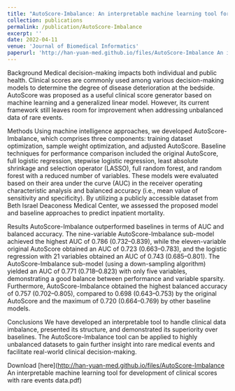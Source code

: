 ```yaml
---
title: "AutoScore-Imbalance: An interpretable machine learning tool for development of clinical scores with rare events data"
collection: publications
permalink: /publication/AutoScore-Imbalance
excerpt: ''
date: 2022-04-11
venue: 'Journal of Biomedical Informatics'
paperurl: 'http://han-yuan-med.github.io/files/AutoScore-Imbalance An interpretable machine learning tool for development of clinical scores with rare events data.pdf'
---
```

Background
Medical decision-making impacts both individual and public health. Clinical scores are commonly used among various decision-making models to determine the degree of disease deterioration at the bedside. AutoScore was proposed as a useful clinical score generator based on machine learning and a generalized linear model. However, its current framework still leaves room for improvement when addressing unbalanced data of rare events.

Methods
Using machine intelligence approaches, we developed AutoScore-Imbalance, which comprises three components: training dataset optimization, sample weight optimization, and adjusted AutoScore. Baseline techniques for performance comparison included the original AutoScore, full logistic regression, stepwise logistic regression, least absolute shrinkage and selection operator (LASSO), full random forest, and random forest with a reduced number of variables. These models were evaluated based on their area under the curve (AUC) in the receiver operating characteristic analysis and balanced accuracy (i.e., mean value of sensitivity and specificity). By utilizing a publicly accessible dataset from Beth Israel Deaconess Medical Center, we assessed the proposed model and baseline approaches to predict inpatient mortality.

Results
AutoScore-Imbalance outperformed baselines in terms of AUC and balanced accuracy. The nine-variable AutoScore-Imbalance sub-model achieved the highest AUC of 0.786 (0.732–0.839), while the eleven-variable original AutoScore obtained an AUC of 0.723 (0.663–0.783), and the logistic regression with 21 variables obtained an AUC of 0.743 (0.685–0.801). The AutoScore-Imbalance sub-model (using a down-sampling algorithm) yielded an AUC of 0.771 (0.718–0.823) with only five variables, demonstrating a good balance between performance and variable sparsity. Furthermore, AutoScore-Imbalance obtained the highest balanced accuracy of 0.757 (0.702–0.805), compared to 0.698 (0.643–0.753) by the original AutoScore and the maximum of 0.720 (0.664–0.769) by other baseline models.

Conclusions
We have developed an interpretable tool to handle clinical data imbalance, presented its structure, and demonstrated its superiority over baselines. The AutoScore-Imbalance tool can be applied to highly unbalanced datasets to gain further insight into rare medical events and facilitate real-world clinical decision-making.

Download [here](http://han-yuan-med.github.io/files/AutoScore-Imbalance An interpretable machine learning tool for development of clinical scores with rare events data.pdf)